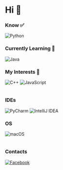 # Hi 👋

<h3 align="left">Know ✅</h3>

![Python](https://img.shields.io/badge/python-3670A0?style=for-the-badge&logo=python&logoColor=ffdd54)

<h3 align="left">Currently Learning 📖</h3>

![Java](https://img.shields.io/badge/java-%23ED8B00.svg?style=for-the-badge&logo=openjdk&logoColor=white)

<h3 align="left">My Interests 🌟</h3>

![C++](https://img.shields.io/badge/c++-%2300599C.svg?style=for-the-badge&logo=c%2B%2B&logoColor=white)
![JavaScript](https://img.shields.io/badge/javascript-%23323330.svg?style=for-the-badge&logo=javascript&logoColor=%23F7DF1E)

#

<h3 align="left">IDEs</h3>

![PyCharm](https://img.shields.io/badge/pycharm-143?style=for-the-badge&logo=pycharm&logoColor=black&color=black&labelColor=green)
![IntelliJ IDEA](https://img.shields.io/badge/IntelliJIDEA-000000.svg?style=for-the-badge&logo=intellij-idea&logoColor=white)

<h3 align="left">OS</h3>

![macOS](https://img.shields.io/badge/mac%20os-000000?style=for-the-badge&logo=macos&logoColor=F0F0F0)

#

<h3 align="left">Contacts</h3>

[![Facebook](https://img.shields.io/badge/Facebook-%231877F2.svg?style=for-the-badge&logo=Facebook&logoColor=white)](https://www.facebook.com/khongnat.baibua.9)
